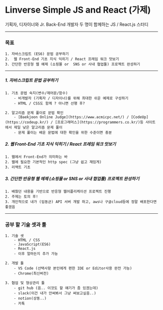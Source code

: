 # Linverse Simple JS and React (가제)
기획자, 디자이너와 Jr. Back-End 개발자 두 명이 함께하는 JS / React.js 스터디

---

### 목표

	1. 자바스크립트 (ES6) 문법 공부하기
	2.  웹 Front-End 기초 지식 익히기 / React 프레임 워크 맛보기
	3. 간단한 반응형 웹 예제 (쇼핑몰 or  SNS or 사내 협업툴) 프로젝트 완성하기

---

##### 1. 자바스크립트 문법 공부하기

	1. 기초 문법 숙지(변수/제어문/함수)
		- 비개발자 (기획자 / 디자이너)를 위해 최대한 쉬운 예제로 구성하기
		- HTML / CSS도 함께 ? 아니면 선행 후?

	2. 알고리즘 문제 풀이로 문법 확인
		- [Baekjoon Online Judge](https://www.acmicpc.net/) / [CodeUp](https://codeup.kr/) / [프로그래머스](https://programmers.co.kr/)등 사이트에서 제일 낮은 알고리즘 문제 풀이
		- 문제 풀이는 배운 문법에 대한 확인을 위한 수준이면 충분

##### 2. 웹 Front-End 기초 지식 익히기 / React 프레임 워크 맛보기 

	1. 웹에서 Front-End가 의미하는 바
	2. 웹에 필요한 기본적인 http spec (그냥 쉽고 재밌게)
	3. 리액트 기초

##### 3. 간단한 반응형 웹 예제 (쇼핑몰 or  SNS or 사내 협업툴) 프로젝트 완성하기

	1. 배웠던 내용을 기반으로 반응형 웹어플리케이션 프로젝트 진행
	2. 주제는 토의 후!
	3. 개인적으로 내가 (임동균) API 서버 개발 하고, aws나 구글cloud등에 정말 배포한다면 좋겠음

---

### 공부 할 기술 셋과 툴

	1. 기술 셋
		- HTML / CSS
		- JavaScript(ES6)
		- React.js
		- 이후 얼마든지 추가 가능

	2. 개발 툴
		- VS Code (선택사항 본인에게 편한 IDE or Editor사용 완전 가능)
		- Chrome(최신버전)

	3. 협업 및 형상관리 툴
		- git hub (음.. 이것도 할 얘기가 좀 있겠는데)
		- slack(이건 내가 안써봐서 그냥 써보고싶음..)
		- notion(상동..)
		- 카톡
